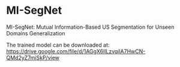 # MI-SegNet
MI-SegNet: Mutual Information-Based US Segmentation for Unseen Domains Generalization

The trained model can be downloaded at: https://drive.google.com/file/d/1AGgX6IlLzvqilA7HwCN-QMd2yZ7miSkP/view
